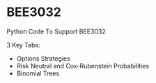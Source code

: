 # BEE3032
Python Code To Support BEE3032 

3 Key Tabs:
  - Options Strategies
  - Risk Neutral and Cox-Rubenstein Probabilities
  - Binomial Trees
